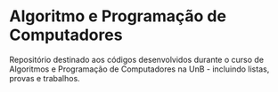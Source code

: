 # Algoritmo e Programação de Computadores
Repositório destinado aos códigos desenvolvidos durante o curso de Algoritmos e Programação de Computadores na UnB - incluindo listas, provas e trabalhos.
